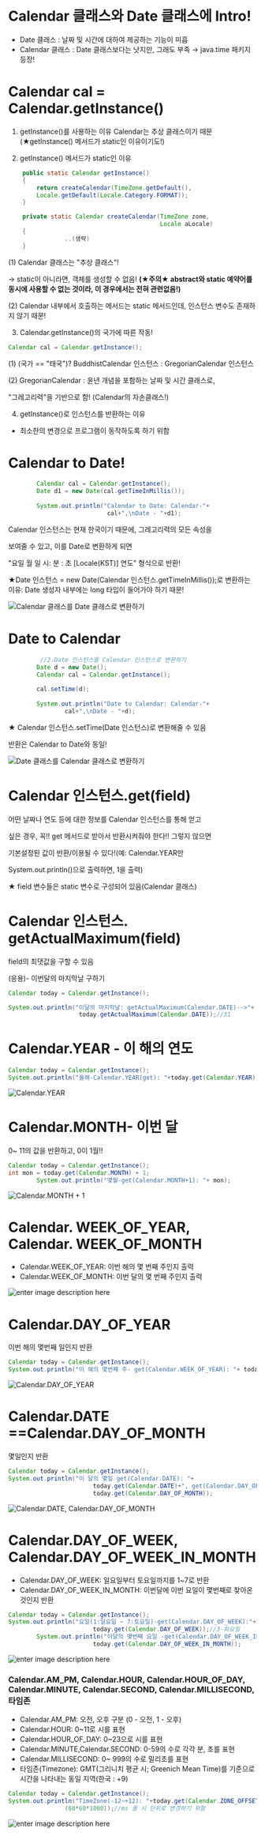 ﻿
# Calendar 클래스와 Date 클래스에 Intro!

 - Date 클래스 : 날짜 및 시간에 대하여 제공하는 기능이 미흡 
 - Calendar 클래스 : Date 클래스보다는 낫지만,
   그래도 부족 → java.time  패키지 등장!

# Calendar cal = Calendar.getInstance()

1. getInstance()를 사용하는 이유
   Calendar는 추상 클래스이기 때문(★getInstance() 메서드가 static인
   이유이기도!)

2. getInstance() 메서드가 static인 이유
~~~java
    public static Calendar getInstance()
    {
        return createCalendar(TimeZone.getDefault(),
        Locale.getDefault(Locale.Category.FORMAT));
    }

    private static Calendar createCalendar(TimeZone zone,
                                           Locale aLocale)
    {
		        ..(생략)
    }
~~~
(1) Calendar 클래스는 "추상 클래스"! 

→ static이 아니라면, 객체를 생성할 수 없음!
**(★주의★ abstract와 static 예약어를 동시에 사용할 수 없는 것이라,
이 경우에서는 전혀 관련없음!)**

(2) Calendar 내부에서 호출하는 메서드는 static 메서드인데, 인스턴스 변수도 존재하지 않기 때문!

3. Calendar.getInstance()의 국가에 따른 작동!
~~~java
Calendar cal = Calendar.getInstance();
~~~
(1) (국가 == "태국")? 
BuddhistCalendar 인스턴스 : GregorianCalendar 인스턴스

(2) GregorianCalendar : 윤년 개념을 포함하는 날짜 및 시간 클래스로,

"그레고리력"을 기반으로 함! (Calendar의 자손클래스!)

4. getInstance()로 인스턴스를 반환하는 이유 

- 최소한의 변경으로 프로그램이 동작하도록 하기 위함

# Calendar to Date!

~~~java
		Calendar cal = Calendar.getInstance();
		Date d1 = new Date(cal.getTimeInMillis());
		
		System.out.println("Calendar to Date: Calendar-"+
							cal+",\nDate - "+d1);
~~~

Calendar 인스턴스는 현재 한국이기 때문에, 그레고리력의 모든 속성을 

보여줄 수 있고, 이를 Date로 변환하게 되면

"요일 월 일 시: 분 : 초 [Locale(KST)] 연도" 형식으로 반환!

★Date 인스턴스 = new Date(Calendar 인스턴스.getTimeInMillis());로 변환하는 이유: Date 생성자 내부에는 long 타입이 들어가야 하기 때문!

![Calendar 클래스를 Date 클래스로 변환하기](https://github.com/hy6219/TIL-Today-I-Learned-/blob/main/JAVA/Calendar_Date/CalendarToDate.PNG?raw=true)

# Date to Calendar

~~~java
		 //2.Date 인스턴스를 Calendar 인스턴스로 변환하기
		Date d = new Date();
		Calendar cal = Calendar.getInstance();
		
		cal.setTime(d);
		
		System.out.println("Date to Calendar: Calendar-"+
				cal+",\nDate - "+d);
~~~

★ Calendar 인스턴스.setTime(Date 인스턴스)로 변환해줄 수 있음

반환은 Calendar to Date와 동일!

![Date 클래스를 Calendar 클래스로 변환하기](https://github.com/hy6219/TIL-Today-I-Learned-/blob/main/JAVA/Calendar_Date/DateToCalendar.PNG?raw=true)

# Calendar 인스턴스.get(field)

어떤 날짜나 연도 등에 대한 정보를 Calendar 인스턴스를 통해 얻고 

싶은 경우, 꼭!! get 메서드로 받아서 반환시켜줘야 한다!! 그렇지 않으면

기본설정된 값이 반환/이용될 수 있다!(예: Calendar.YEAR만 

System.out.println()으로 출력하면, 1을 출력)


★ field 변수들은 static 변수로 구성되어 있음(Calendar 클래스)

# Calendar 인스턴스. getActualMaximum(field)

field의 최댓값을 구할 수 있음

(응용)- 이번달의 마지막날 구하기
~~~java
Calendar today = Calendar.getInstance();

System.out.println("이달의 마지막날: getActualMaximum(Calendar.DATE)-->"+
					today.getActualMaximum(Calendar.DATE));//31
~~~

# Calendar.YEAR - 이 해의 연도 

~~~java
Calendar today = Calendar.getInstance();
System.out.println("올해-Calendar.YEAR(get): "+today.get(Calendar.YEAR));

~~~
![Calendar.YEAR](https://github.com/hy6219/TIL-Today-I-Learned-/blob/main/JAVA/Calendar_Date/Calendar.YEAR.PNG?raw=true)

# Calendar.MONTH- 이번 달

0~ 11의 값을 반환하고, 0이 1월!!
~~~java
Calendar today = Calendar.getInstance();
int mon = today.get(Calendar.MONTH) + 1;
		System.out.println("몇월-get(Calendar.MONTH+1): "+ mon);
~~~
![Calendar.MONTH + 1](https://github.com/hy6219/TIL-Today-I-Learned-/blob/main/JAVA/Calendar_Date/Calendar.MONTH.PNG?raw=true)

# Calendar.	WEEK_OF_YEAR, Calendar. WEEK_OF_MONTH

 - Calendar.WEEK_OF_YEAR: 이번 해의 몇 번째 주인지 출력 
 - Calendar.WEEK_OF_MONTH: 이번 달의 몇 번째 주인지 출력

![enter image description here](https://github.com/hy6219/TIL-Today-I-Learned-/blob/main/JAVA/Calendar_Date/Calendar.WEEK_OF_YEAR%28MONTH%29.PNG?raw=true)

# Calendar.DAY_OF_YEAR
이번 해의 몇번째 일인지 반환
~~~java
Calendar today = Calendar.getInstance();
System.out.println("이 해의 몇번째 주- get(Calendar.WEEK_OF_YEAR): "+ today.get(Calendar.WEEK_OF_YEAR));
~~~
![Calendar.DAY_OF_YEAR](https://github.com/hy6219/TIL-Today-I-Learned-/blob/main/JAVA/Calendar_Date/Calendar.DATE,Calendar.DAY_OF_YEAR%28MONTH%29.PNG?raw=true)


# Calendar.DATE ==Calendar.DAY_OF_MONTH

몇일인지 반환

~~~java
Calendar today = Calendar.getInstance();
System.out.println("이 달의 몇일 get(Calendar.DATE): "+
						today.get(Calendar.DATE)+", get(Calendar.DAY_OF_MONTH): "+
						today.get(Calendar.DAY_OF_MONTH));
~~~


![Calendar.DATE, Calendar.DAY_OF_MONTH](https://github.com/hy6219/TIL-Today-I-Learned-/blob/main/JAVA/Calendar_Date/Calendar.DATE,Calendar.DAY_OF_YEAR%28MONTH%29.PNG?raw=true)

# Calendar.DAY_OF_WEEK, Calendar.DAY_OF_WEEK_IN_MONTH

 - Calendar.DAY_OF_WEEK: 일요일부터 토요일까지를 1~7로 반환 
 - Calendar.DAY_OF_WEEK_IN_MONTH: 이번달에 이번 요일이 몇번째로 찾아온 것인지 반환
~~~java
Calendar today = Calendar.getInstance();
System.out.println("요일(1:일요일 ~ 7:토요일)-get(Calendar.DAY_OF_WEEK):"+
						today.get(Calendar.DAY_OF_WEEK));//3-화요일
		System.out.println("이달의 몇번째 요일 -get(Calendar.DAY_OF_WEEK_IN_MONTH): "+
						today.get(Calendar.DAY_OF_WEEK_IN_MONTH));
~~~
![enter image description here](https://github.com/hy6219/TIL-Today-I-Learned-/blob/main/JAVA/Calendar_Date/Calendar.DAY_OF_WEEK%28IN_MONTH%29.PNG?raw=true)


### Calendar.AM_PM, Calendar.HOUR, Calendar.HOUR_OF_DAY, Calendar.MINUTE, Calendar.SECOND, Calendar.MILLISECOND, 타임존

 - Calendar.AM_PM: 오전, 오후 구분 (0 - 오전, 1 - 오후) 
 - Calendar.HOUR: 0~11로 시를 표현
 - Calendar.HOUR_OF_DAY: 0~23으로 시를 표현 
 - Calendar.MINUTE,Calendar.SECOND: 0-59의 수로 각각 분, 초를 표현
 - Calendar.MILLISECOND: 0~ 999의 수로 밀리초를 표현
 - 타임존(Timezone): GMT(그리니치 평균 시; Greenich Mean Time)를 기준으로 시간을 나타내는 동일 지역(한국 : +9)

~~~java
Calendar today = Calendar.getInstance();
System.out.println("TimeZone(-12~+12): "+today.get(Calendar.ZONE_OFFSET)/
				(60*60*1000));//ms 를 시 단위로 변경하기 위함
~~~
![enter image description here](https://github.com/hy6219/TIL-Today-I-Learned-/blob/main/JAVA/Calendar_Date/Calendar_%EC%8B%9C%EB%B6%84%EC%B4%88.PNG?raw=true)

